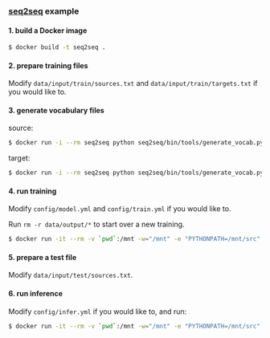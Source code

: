 ### [seq2seq](https://google.github.io/seq2seq/) example

#### 1. build a Docker image

```sh
$ docker build -t seq2seq .
```

#### 2. prepare training files

Modify `data/input/train/sources.txt` and `data/input/train/targets.txt` if you would like to.

#### 3. generate vocabulary files

source:

```sh
$ docker run -i --rm seq2seq python seq2seq/bin/tools/generate_vocab.py < data/input/train/sources.txt > data/input/train/sources_vocab.txt
```

target:

```sh
$ docker run -i --rm seq2seq python seq2seq/bin/tools/generate_vocab.py < data/input/train/targets.txt > data/input/train/targets_vocab.txt
```

#### 4. run training

Modify `config/model.yml` and `config/train.yml` if you would like to.

Run `rm -r data/output/*` to start over a new training.

```sh
$ docker run -it --rm -v `pwd`:/mnt -w="/mnt" -e "PYTHONPATH=/mnt/src" seq2seq python bin/main.py --train
```

#### 5. prepare a test file

Modify `data/input/test/sources.txt`.

#### 6. run inference

Modify `config/infer.yml` if you would like to, and run:

```sh
$ docker run -it --rm -v `pwd`:/mnt -w="/mnt" -e "PYTHONPATH=/mnt/src" seq2seq python bin/main.py
```

